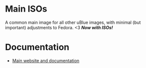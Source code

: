 # Main ISOs

A common main image for all other uBlue images, with minimal (but important) adjustments to Fedora. <3 
**_Now with ISOs!_** 

# Documentation

- [Main website and documentation](https://universal-blue.org)
